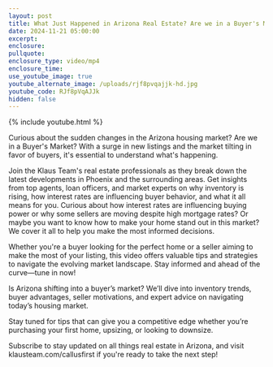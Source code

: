 ```yaml
---
layout: post
title: What Just Happened in Arizona Real Estate? Are we in a Buyer's Market?
date: 2024-11-21 05:00:00
excerpt:
enclosure:
pullquote:
enclosure_type: video/mp4
enclosure_time:
use_youtube_image: true
youtube_alternate_image: /uploads/rjf8pvqajjk-hd.jpg
youtube_code: RJf8pVqAJJk
hidden: false
---
```

{% include youtube.html %}

Curious about the sudden changes in the Arizona housing market? Are we in a Buyer's Market? With a surge in new listings and the market tilting in favor of buyers, it's essential to understand what's happening.

Join the Klaus Team's real estate professionals as they break down the latest developments in Phoenix and the surrounding areas. Get insights from top agents, loan officers, and market experts on why inventory is rising, how interest rates are influencing buyer behavior, and what it all means for you. Curious about how interest rates are influencing buying power or why some sellers are moving despite high mortgage rates? Or maybe you want to know how to make your home stand out in this market? We cover it all to help you make the most informed decisions.

Whether you're a buyer looking for the perfect home or a seller aiming to make the most of your listing, this video offers valuable tips and strategies to navigate the evolving market landscape. Stay informed and ahead of the curve—tune in now!

Is Arizona shifting into a buyer’s market? We’ll dive into inventory trends, buyer advantages, seller motivations, and expert advice on navigating today’s housing market.

Stay tuned for tips that can give you a competitive edge whether you’re purchasing your first home, upsizing, or looking to downsize.

Subscribe to stay updated on all things real estate in Arizona, and visit klausteam.com/callusfirst if you're ready to take the next step!